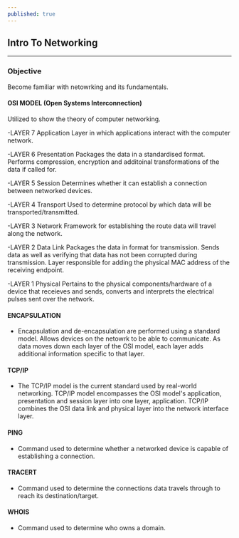 ```yaml
---
published: true
---
```

## Intro To Networking
---
### Objective ###
Become familiar with netowrking and its fundamentals. 

#### OSI MODEL (Open Systems Interconnection)  ####

Utilized to show the theory of computer networking. 

-LAYER 7 Application
	Layer in which applications interact with the computer network.

-LAYER 6 Presentation
	Packages the data in a standardised format. Performs compression, encryption and additoinal transformations of the data if called for.
    
-LAYER 5 Session
	Determines whether it can establish a connection between networked devices. 
    
-LAYER 4 Transport
	Used to determine protocol by which data will be transported/transmitted.
    
-LAYER 3 Network
	Framework for establishing the route data will travel along the network. 
    
-LAYER 2 Data Link
	Packages the data in format for transmission. Sends data as well as verifying that data has not been corrupted during transmission. Layer responsible for adding the physical MAC address of the receiving endpoint.
    
-LAYER 1 Physical
	Pertains to the physical components/hardware of a device that receieves and sends, converts and interprets the electrical pulses sent over the network.
    
    
#### ENCAPSULATION

- Encapsulation and de-encapsulation are performed using a standard model. Allows devices on the netowrk to be able to communicate. As data moves down each layer of the OSI model, each layer adds additional information specific to that layer.

#### TCP/IP

- The TCP/IP model is the current standard used by real-world networking. TCP/IP model encompasses the OSI model's application, presentation and session layer into one layer, application. TCP/IP combines the OSI data link and physical layer into the network interface layer. 

#### PING 

- Command used to determine whether a networked device is capable of establishing a connection. 

#### TRACERT

- Command used to determine the connections data travels through to reach its destination/target.

#### WHOIS

- Command used to determine who owns a domain.